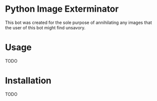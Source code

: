 # **Python Image Exterminator**
This bot was created for the sole purpose of annihilating any images that the user of this bot might find unsavory.

# Usage

TODO


# Installation

TODO
